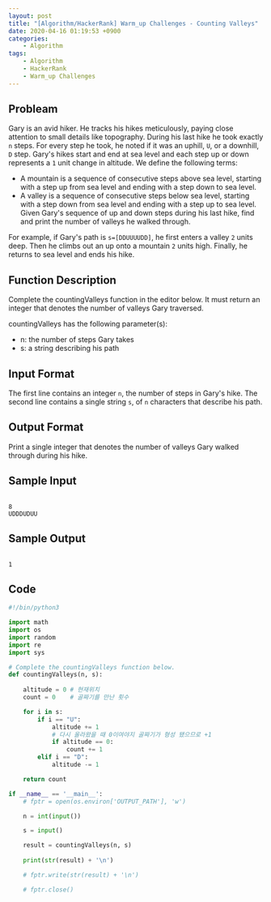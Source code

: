 ```yaml
---
layout: post
title: "[Algorithm/HackerRank] Warm_up Challenges - Counting Valleys"
date: 2020-04-16 01:19:53 +0900
categories: 
    - Algorithm
tags:
    - Algorithm
    - HackerRank
    - Warm_up Challenges
---
```


<!-- more -->


## Probleam
Gary is an avid hiker. He tracks his hikes meticulously, paying close attention to small details like topography. During his last hike he took exactly `n` steps. For every step he took, he noted if it was an uphill, `U`, or a downhill, `D` step. Gary's hikes start and end at sea level and each step up or down represents a `1` unit change in altitude. We define the following terms:

- A mountain is a sequence of consecutive steps above sea level, starting with a step up from sea level and ending with a step down to sea level.
- A valley is a sequence of consecutive steps below sea level, starting with a step down from sea level and ending with a step up to sea level.
Given Gary's sequence of up and down steps during his last hike, find and print the number of valleys he walked through.

For example, if Gary's path is `s=[DDUUUUDD]`, he first enters a valley `2` units deep. Then he climbs out an up onto a mountain `2` units high. Finally, he returns to sea level and ends his hike.

## Function Description
Complete the countingValleys function in the editor below. It must return an integer that denotes the number of valleys Gary traversed.

countingValleys has the following parameter(s):

- n: the number of steps Gary takes
- s: a string describing his path

## Input Format
The first line contains an integer `n`, the number of steps in Gary's hike.
The second line contains a single string `s`, of `n` characters that describe his path.

## Output Format
Print a single integer that denotes the number of valleys Gary walked through during his hike.

## Sample Input
```

8
UDDDUDUU
```


## Sample Output
```

1
```


## Code

```python
#!/bin/python3

import math
import os
import random
import re
import sys

# Complete the countingValleys function below.
def countingValleys(n, s):
	
	altitude = 0 # 현재위치
	count = 0	 # 골짜기를 만난 횟수

	for i in s:
		if i == "U":
			altitude += 1
			# 다시 올라왔을 때 0이여야지 골짜기가 형성 됐으므로 +1
			if altitude == 0:
				count += 1
		elif i == "D":
			altitude -= 1

	return count

if __name__ == '__main__':
	# fptr = open(os.environ['OUTPUT_PATH'], 'w')

	n = int(input())

	s = input()

	result = countingValleys(n, s)
	
	print(str(result) + '\n')

	# fptr.write(str(result) + '\n')

	# fptr.close()

```
